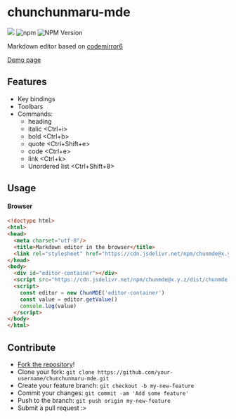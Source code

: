 # chunchunmaru-mde
[![](https://data.jsdelivr.com/v1/package/npm/chunmde/badge)](https://www.jsdelivr.com/package/npm/chunmde)
![npm](https://img.shields.io/npm/dt/chunmde?style=flat-square)
![NPM Version](https://img.shields.io/npm/v/chunmde)

Markdown editor based on [codemirror6](https://codemirror.net/)

[Demo page](https://madeyoga.github.io/chunchunmaru-mde/)

## Features
- Key bindings
- Toolbars
- Commands:
  - heading
  - italic <Ctrl+i>
  - bold <Ctrl+b>
  - quote <Ctrl+Shift+e>
  - code <Ctrl+e>
  - link <Ctrl+k>
  - Unordered list <Ctrl+Shift+8>

## Usage

#### Browser
```html
<!doctype html>
<html>
<head>
  <meta charset="utf-8"/>
  <title>Markdown editor in the browser</title>
  <link rel="stylesheet" href="https://cdn.jsdelivr.net/npm/chunmde@x.y.z/dist/chunmde.min.css">
</head>
<body>
  <div id="editor-container"></div>
  <script src="https://cdn.jsdelivr.net/npm/chunmde@x.y.z/dist/chunmde.bundle.min.js"></script>
  <script>
    const editor = new ChunMDE('editor-container')
    const value = editor.getValue()
    console.log(value)
  </script>
</body>
</html>
```

## Contribute
- [Fork the repository](https://github.com/madeyoga/chunchunmaru-mde.git)!
- Clone your fork: `git clone https://github.com/your-username/chunchunmaru-mde.git`
- Create your feature branch: `git checkout -b my-new-feature`
- Commit your changes: `git commit -am 'Add some feature'`
- Push to the branch: `git push origin my-new-feature`
- Submit a pull request :>
